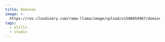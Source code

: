 ```yaml
---
title: Dominos
image: >-
  https://res.cloudinary.com/rama-llama/image/upload/v1580059967/dominos_enmhh4.jpg
tags:
  - stills
  - studio
---
```



